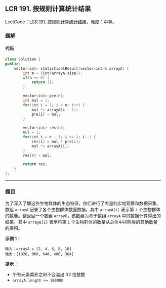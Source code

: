 ## LCR 191. 按规则计算统计结果

LeetCode：[LCR 191. 按规则计算统计结果](https://leetcode.cn/problems/gou-jian-cheng-ji-shu-zu-lcof/)，难度：中等。

### 题解

#### 代码

```c++
class Solution {
public:
    vector<int> statisticalResult(vector<int>& arrayA) {
        int n = (int)arrayA.size();
        if(n == 0) {
            return {};
        }

        vector<int> pre(n);
        int mul = 1;
        for(int i = 1; i < n; i++) {
            mul *= arrayA[i - 1];
            pre[i] = mul;
        }

        vector<int> res(n);
        mul = 1;
        for(int i = n - 1; i >= 1; i--) {
            res[i] = mul * pre[i];
            mul *= arrayA[i];
        }
        res[0] = mul;

        return res;
    }
};
```



---



### 题目

为了深入了解这些生物群体的生态特征，你们进行了大量的实地观察和数据采集。数组 `arrayA` 记录了各个生物群体数量数据，其中 `arrayA[i]` 表示第 `i` 个生物群体的数量。请返回一个数组 `arrayB`，该数组为基于数组 `arrayA` 中的数据计算得出的结果，其中 `arrayB[i]` 表示将第 `i` 个生物群体的数量从总体中排除后的其他数量的乘积。

 

**示例 1：**

```
输入：arrayA = [2, 4, 6, 8, 10]
输出：[1920, 960, 640, 480, 384]
```

 

**提示：**

- 所有元素乘积之和不会溢出 32 位整数
- `arrayA.length <= 100000`



